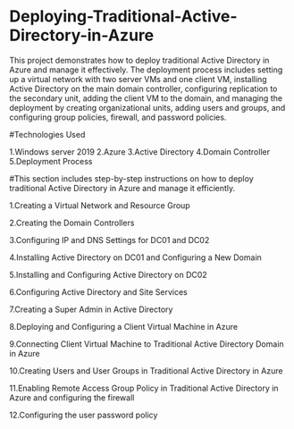 # Deploying-Traditional-Active-Directory-in-Azure
This project demonstrates how to deploy traditional Active Directory in Azure and manage it effectively. The deployment process includes setting up a virtual network with two server VMs and one client VM, installing Active Directory on the main domain controller, configuring replication to the secondary unit, adding the client VM to the domain, and managing the deployment by creating organizational units, adding users and groups, and configuring group policies, firewall, and password policies.


#Technologies Used

1.Windows server 2019
2.Azure
3.Active Directory
4.Domain Controller
5.Deployment Process

#This section includes step-by-step instructions on how to deploy traditional Active Directory in Azure and manage it efficiently.

1.Creating a Virtual Network and Resource Group

2.Creating the Domain Controllers

3.Configuring IP and DNS Settings for DC01 and DC02

4.Installing Active Directory on DC01 and Configuring a New Domain

5.Installing and Configuring Active Directory on DC02

6.Configuring Active Directory and Site Services

7.Creating a Super Admin in Active Directory

8.Deploying and Configuring a Client Virtual Machine in Azure

9.Connecting Client Virtual Machine to Traditional Active Directory Domain in Azure

10.Creating Users and User Groups in Traditional Active Directory in Azure

11.Enabling Remote Access Group Policy in Traditional Active Directory in Azure and configuring the firewall

12.Configuring the user password policy
